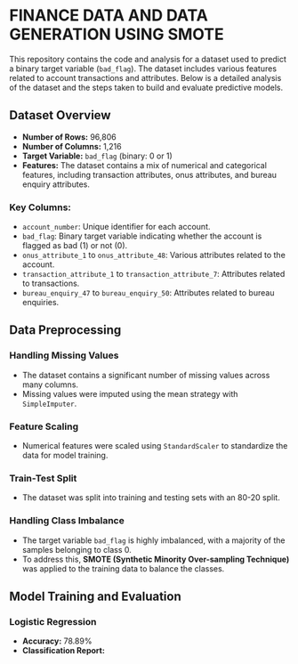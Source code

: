 # FINANCE DATA AND DATA GENERATION USING SMOTE

This repository contains the code and analysis for a dataset used to predict a binary target variable (`bad_flag`). The dataset includes various features related to account transactions and attributes. Below is a detailed analysis of the dataset and the steps taken to build and evaluate predictive models.

## Dataset Overview

- **Number of Rows:** 96,806
- **Number of Columns:** 1,216
- **Target Variable:** `bad_flag` (binary: 0 or 1)
- **Features:** The dataset contains a mix of numerical and categorical features, including transaction attributes, onus attributes, and bureau enquiry attributes.

### Key Columns:
- `account_number`: Unique identifier for each account.
- `bad_flag`: Binary target variable indicating whether the account is flagged as bad (1) or not (0).
- `onus_attribute_1` to `onus_attribute_48`: Various attributes related to the account.
- `transaction_attribute_1` to `transaction_attribute_7`: Attributes related to transactions.
- `bureau_enquiry_47` to `bureau_enquiry_50`: Attributes related to bureau enquiries.

## Data Preprocessing

### Handling Missing Values
- The dataset contains a significant number of missing values across many columns.
- Missing values were imputed using the mean strategy with `SimpleImputer`.

### Feature Scaling
- Numerical features were scaled using `StandardScaler` to standardize the data for model training.

### Train-Test Split
- The dataset was split into training and testing sets with an 80-20 split.

### Handling Class Imbalance
- The target variable `bad_flag` is highly imbalanced, with a majority of the samples belonging to class 0.
- To address this, **SMOTE (Synthetic Minority Over-sampling Technique)** was applied to the training data to balance the classes.

## Model Training and Evaluation

### Logistic Regression
- **Accuracy:** 78.89%
- **Classification Report:**

